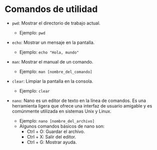 # Comandos de utilidad

- `pwd`: Mostrar el directorio de trabajo actual.

  - Ejemplo: `pwd`

- `echo`: Mostrar un mensaje en la pantalla.

  - Ejemplo: `echo "Hola, mundo"`

- `man`: Mostrar el manual de un comando.

  - Ejemplo: `man [nombre_del_comando]`

- `clear`: Limpiar la pantalla en la consola.

  - Ejemplo: `clear`

- `nano`: Nano es un editor de texto en la línea de comandos. Es una herramienta ligera que ofrece una interfaz de usuario amigable y es comúnmente utilizada en sistemas Unix y Linux.

  - Ejemplo: `nano [nombre_del_archivo]`
  - Algunos comandos básicos de nano son:
    - Ctrl + O: Guardar el archivo.
    - Ctrl + X: Salir del editor.
    - Ctrl + G: Mostrar ayuda.
